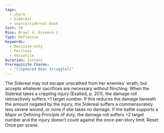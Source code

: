 ```yaml
---
tags:
  - charm
  - Sidereal
  - source/sidereal-book
Cost: 5m
Mins: Brawl 4, Essence 2
Type: Reflexive
Keywords:
  - Decisive-only
  - Perilous
  - Versatile
Duration: Instant
Prerequisite Charms:
  - "[[Speared Boar Struggle]]"
---
```

The Sidereal may not escape unscathed from her enemies’ wrath, but accepts whatever sacrifices are necessary without flinching. When the Sidereal takes a crippling injury (Exalted, p. 201), the damage roll retroactively suffers +1 target number. If this reduces the damage beneath the amount negated by the injury, the Sidereal suffers a commensurately less severe wound, or none if she takes no damage. If the battle supports a Major or Defining Principle of duty, the damage roll suffers +2 target number and the injury doesn’t count against the once-per-story limit. Reset: Once per scene.